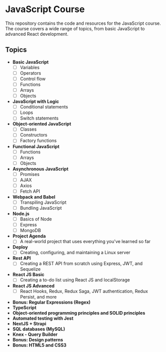 # JavaScript Course

This repository contains the code and resources for the JavaScript course. The course covers a wide range of topics, from basic JavaScript to advanced React development.

## Topics

* **Basic JavaScript**
    * [ ] Variables
    * [ ] Operators
    * [ ] Control flow
    * [ ] Functions
    * [ ] Arrays
    * [ ] Objects
* **JavaScript with Logic**
    * [ ] Conditional statements
    * [ ] Loops
    * [ ] Switch statements
* **Object-oriented JavaScript**
    * [ ] Classes
    * [ ] Constructors
    * [ ] Factory functions
* **Functional JavaScript**
    * [ ] Functions
    * [ ] Arrays
    * [ ] Objects
* **Asynchronous JavaScript**
    * [ ] Promises
    * [ ] AJAX
    * [ ] Axios
    * [ ] Fetch API
* **Webpack and Babel**
    * [ ] Transpiling JavaScript
    * [ ] Bundling JavaScript
* **Node.js**
    * [ ] Basics of Node
    * [ ] Express
    * [ ] MongoDB
* **Project Agenda**
    * [ ] A real-world project that uses everything you've learned so far
* **Deploy**
    * [ ] Creating, configuring, and maintaining a Linux server
* **Rest API**
    * [ ] Creating a REST API from scratch using Express, JWT, and Sequelize
* **React JS Basic**
    * [ ] Creating a to-do list using React JS and localStorage
* **React JS Advanced**
    * [ ] React Hooks, Redux, Redux Saga, JWT authentication, Redux Persist, and more
* **Bonus: Regular Expressions (Regex)**
* **TypeScript**
* **Object-oriented programming principles and SOLID principles**
* **Automated testing with Jest**
* **NextJS + Strapi**
* **SQL databases (MySQL)**
* **Knex - Query Builder**
* **Bonus: Design patterns**
* **Bonus: HTML5 and CSS3**